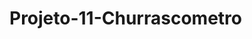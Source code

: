 # Projeto-11-Churrascometro
 
 <div>
    <img src="https://user-images.githubusercontent.com/97771245/198156932-73cfd4ad-ad29-4527-8979-60f42ffb43d9.png" alt="">
</div>